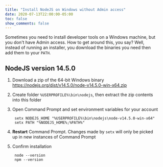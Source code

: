 ```yaml
---
title: "Install NodeJS on Windows without Admin access"
date: 2020-07-13T22:00:00-05:00
toc: false
show_comments: false
---
```


Sometimes you need to install developer tools on a Windows machine, but you don't have Admin access. How to get around this, you say? Well, instead of running an installer, you download the binaries you need then add them to your `PATH`.

## NodeJS version 14.5.0

1. Download a zip of the 64-bit Windows binary <https://nodejs.org/dist/v14.5.0/node-v14.5.0-win-x64.zip>
1. Create folder `%USERPROFILE%\bin\nodejs`, then extract the zip contents into this folder
1. Open Command Prompt and set environment variables for your account

        setx NODEJS_HOME "%USERPROFILE%\bin\nodejs\node-v14.5.0-win-x64"
        setx PATH "%NODEJS_HOME%;%PATH%"

1. **Restart** Command Prompt. Changes made by `setx` will only be picked up in new instances of Command Prompt
1. Confirm installation

        node --version
        npm --version

